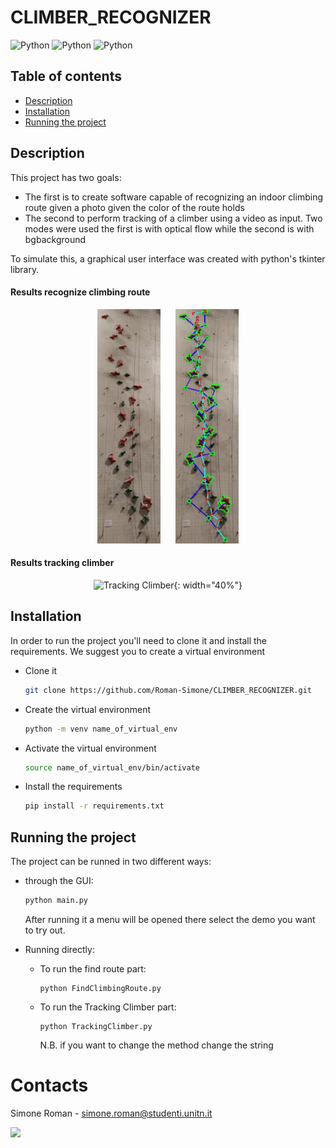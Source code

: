 # CLIMBER_RECOGNIZER


<div>
     <img src="https://img.shields.io/badge/python-3670A0?style=flat&logo=python&logoColor=ffdd54" alt="Python"/>
     <img src="https://img.shields.io/badge/opencv-3670A0?style=flat&logo=opencv" alt="Python"/>
     <img src="https://img.shields.io/badge/numpy-3670A0?style=flat&logo=numpy" alt="Python"/>
</div>



## Table of contents

-   [Description](#Description)
-   [Installation](#Installation)
-   [Running the project](#Running-the-project)

## Description
This project has two goals:
- The first is to create software capable of recognizing an indoor climbing route given a photo given the color of the route holds
- The second to perform tracking of a climber using a video as input. Two modes were used the first is with optical flow while the second is with bgbackground

To simulate this, a graphical user interface was created with python's tkinter library.

#### Results recognize climbing route
<center>
    <div>
        <img src="Media/img_lead_2_crop.jpg" style="width: 20%; margin-right: 20px;">
        <img src="Media/img_lead_2_crop_processed.jpg" style="width: 20%;">
    </div>
</center>

#### Results tracking climber
<center>

![Tracking Climber](Media/My-Movie-4.gif){: width="40%"}

</center>


## Installation

In order to run the project you'll need to clone it and install the requirements. We suggest you to create a virtual environment 
- Clone it

    ```BASH
    git clone https://github.com/Roman-Simone/CLIMBER_RECOGNIZER.git
    ```
- Create the virtual environment 
  
    ```BASH
    python -m venv name_of_virtual_env
    ```
- Activate the virtual environment
    ```BASH
    source name_of_virtual_env/bin/activate
    ```
- Install the requirements
    ```BASH
    pip install -r requirements.txt
    ```

## Running the project

The project can be runned in two different ways:
- through the GUI:
  
    ```BASH
    python main.py
    ```
    After running it a menu will be opened there select the demo you want to try out.
    

- Running directly:
  
    - To run the find route part:
        ```
        python FindClimbingRoute.py
        ```
    - To run the Tracking Climber part:
        ```
        python TrackingClimber.py
        ```
        N.B. if you want to change the method change the string



# Contacts

Simone Roman - [simone.roman@studenti.unitn.it](mailto:simone.roman@studenti.unitn.it)

<a href="https://www.unitn.it/"><img src="https://ing-gest.disi.unitn.it/wp-content/uploads/2022/11/marchio_disi_bianco_vert_eng-1024x295.png" width="300px"></a>